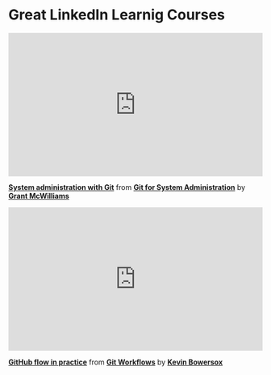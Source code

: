 <h1>Great LinkedIn Learnig Courses</h1>


<div style="position:relative;height:0;padding-bottom:56.25%"><iframe width="640" height="360" src="https://www.linkedin.com/learning/embed/git-for-system-administration/system-administration-with-git?autoplay=false&claim=AQGuLGlkMvp5cQAAAYh8v8YtjCk8AV4DZqjk2GBd9LToZ918H1vd8oU0JiyMB6jnDK4k-cKZg-5bXTKWO5ELyVFaoxTebmIfwaznVuv5a56e1J6kUsKLhtrtUT560LMnhJvWj_D06C_NkBYtXIOKIJZGY6ZaqHjgK5XjejGGAqPl5N55-mE1Qiu8i3FwELMGxPSgXoBEuc6SN14rosxRJTDmvn7sEqSFqYbMWkLDHgnpglS7Y2s3nia1XD2O0COF7pAjiBKyDS-aNPWe5OwmrLAgcwiXvCV4MxToF5z5HAdNegnZ3Zyk6en7ylW9xbXb_x2z0cGmwtlrBV6nvtRAeFWaZOT5XqE7-2sKg6vUTJLG4JwPFpS_Z_OcogUvwVE1IeERVbSE-kANzf2XPxR8404mgb1PKBCOsCChfG11pV59cTF-gI_7-XV_qCTWATNb4_vmQfGEZp_YdGoZpZ6x8wdhF_DU7HIPBu_0QITYKZZPP0Vdp718u1OKeeZYZ_jRiRANg-GWvFbbvv1g-yma-RcvsUwPnLqBL_XdOLU2O4UTXS00k8mLV4yhlR0DJx4ApxKs0TisevX6Djtl55jIV_Oz7WzcAQ2HZFR-sKu4oIwGTmW7yzwD4qI8SZl66xS6LGgHfJrAuQT2leEJumeGIVvgd6Nu8uS-vLt-4b17TPmgDCRMYsbJaNR6aKjNbW_4i_5CEmOWtqJcEl8ayaNZf__NCfN8wkafHITwkKKKcRJcn7y-YJLzMRUgzUawEmaSQvgTciSjDrhCKMXIKDbPkiFeCbAKConUIERUMWxJggxPexaHqoox26ZXHa5cqZfyUHyI01sM73J0_d5zw6cuQ2LV6vcYAh98vqMhrTM8pb9Fxe07rFruQabr2Lg9N3-GZe0LqFX29mhn72y4emas4IEj_jWdt9F0BtAifndPNSbQIBIU3bZ2siYmW9djmEsl6hnIGV1O0JpSUR_YhA5FXHfkUtb9U1DejSpJ8SFULZ6BFy8nJ6lwf5VrY_OLFpZ2TTsGWLPWXC2425_mz8cLrv7TPa-EshuUX7w5WeO6tvDYQQc4rx_af12Q6Cv6hO8PZcovc5aAZ6qOqE3UXX1pKHwj8rui9_NvdSJr9mOJeAWe-h7ukfHxmRKKt3tBInq_Wmp-Hd4IPdRbFCNCHQvF1lTI8i-XNvnfkgk_2qNgk1d8BNx_hbxtFXgJXnet267lXmvh1Q&lipi=urn%3Ali%3Apage%3Ad_learning_content%3BUyY7wnbfTfeGaeF%2BRGFiCg%3D%3D&licu" mozallowfullscreen="true" webkitallowfullscreen="true" allowfullscreen="true" frameborder="0" style="position:absolute;width:100%;height:100%;left:0"></iframe></div><p><strong><a href="https://www.linkedin.com/learning/git-for-system-administration/system-administration-with-git?trk=embed_lil">System administration with Git</a></strong> from <strong><a href="https://www.linkedin.com/learning/git-for-system-administration?trk=embed_lil">Git for System Administration</a></strong> by <strong><a href="https://www.linkedin.com/learning/instructors/grant-mcwilliams?trk=embed_lil">Grant McWilliams</a></strong></p>


<div style="position:relative;height:0;padding-bottom:56.25%"><iframe width="640" height="360" src="https://www.linkedin.com/learning/embed/git-workflows/github-flow-in-practice?autoplay=false&claim=AQFMd8s9Fv0NhQAAAYh9EbqrW_qKAPUAXfyYquzBqGOoJrcDekLqgKM6KspSD_sfncb4VM8qPKQTRaTu6Nkm-LXMdf4UdxRgpTPFkEocxKliy2GnidmQkaRocCatT6BHbFv4iFBH6fPThmC8hQQgHiGNEveIC1nXwkGlfx2J4SJNDrmzKvuu9-CP7-9NrYUBsWjzcmfoCcBallnh5h0nXcSeNPUvL127gFmY5QpOJcs93kCBtQ8seE1OcbRwngw7TmZaVeKWJLrNuoFeCeTlYLqfbjNYFphR3lk_OqufQV26qMPda9JDgrSlmi9_WKqCW1sgMEUpE7wmh7p5lpZS8v1LooLhaB4TANeXUeeZ_s_ihqXPINNqY3B2cGrjNM3f0Hqxb9hPu4Uvsm1tGeMLFWtO7BLZSG5xf7dpXOTtsRsih7v3GneakuMQRbzctQsAYC0dR_AM0ANxUsDqwO5bsDAAxQmM1F1yM738z7vme2AYUjcoc_wM0LQ_sDLwFpD3L_sRpobW4m2xUR5f4hLOMBThIB-pp0WjCdtjkx9N07ZKQcjJYoeG-hLXcnznG7nW00JZ-6K8wqoy5_UwS1zgyYbJOtswCTbv4vZsnh-Bk9dSRti_ZX_OaOYuPZ_u-5q5ZimyLi03msQtaPJ7wO7L2hHJxPlukzRKzWrN0qdrUshSQO3qzo4Hf81liMGZMzn_oUyv3gQ2aEHu1Dw1bYTlorR8t7Bt4kkqtBTT0EWiKi47i1v1n6rwf7hhfrTBrO74Y_OqZnaFSCYh0CvT9V7am2prGbrehw-YKnON7pD4YoxRRp7BJwFS6PwtZlfeN96hx6OIqAgxMh3iRQyP9uS9Zb7d4zGoxX8-Rc-q9bmSioIQpJs9wztoblfmfIygRPZHHV5bWXJAysvRG2Fmw5ZEUkHWf-qAUyaeX6V6g2FxeSF8CsqGEDUNasoHeaiy-cU1_DxI0bJhUL2HVWoRfzMdluCzVse6DN6DlY4YQl3Wv73ABeUtESlqj2LTaY0Q9ZHzw7z9jk-qY5l78uGtNwLaH9mD4WKk-bQ2CpDuXKp2Rz9fX7oZOFoPkPkQy4Xt31OBM8RunWztM7SyGvGBmB-P9JU49SHw1YNYYuHWy5DrL2Q1DS6bkdH-TqK83b7CtTaUHwmc7s7CeTzV-04XYfsByHf05YjWKyHxZykwzRn6MS2GwRGYz3Grvx6_tSUZRHlIDoCEiQ&lipi=urn%3Ali%3Apage%3Ad_learning_content%3Bfoj1F%2FJhRBmTjzoc4USNEQ%3D%3D&licu" mozallowfullscreen="true" webkitallowfullscreen="true" allowfullscreen="true" frameborder="0" style="position:absolute;width:100%;height:100%;left:0"></iframe></div><p><strong><a href="https://www.linkedin.com/learning/git-workflows/github-flow-in-practice?trk=embed_lil">GitHub flow in practice</a></strong> from <strong><a href="https://www.linkedin.com/learning/git-workflows?trk=embed_lil">Git Workflows</a></strong> by <strong><a href="https://www.linkedin.com/learning/instructors/kevin-bowersox?trk=embed_lil">Kevin Bowersox</a></strong></p>